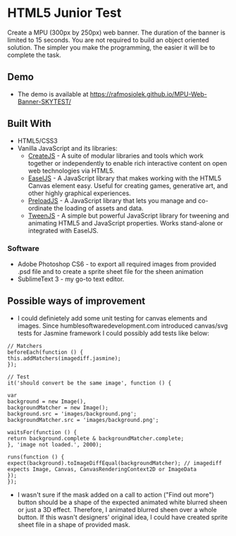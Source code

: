 # HTML5 Junior Test

Create a MPU (300px by 250px) web banner. The duration of the banner is limited to 15 seconds. You are not required to build an object oriented solution. The simpler you make the programming, the easier it will be to complete the task.


## Demo

* The demo is available at https://rafmosiolek.github.io/MPU-Web-Banner-SKYTEST/

## Built With

* HTML5/CSS3
* Vanilla JavaScript and its libraries:
    * [CreateJS](http://createjs.com/) - A suite of modular libraries and tools which work together or independently to enable rich interactive content on open web technologies via HTML5.
    * [EaselJS](http://createjs.com/easeljs) - A JavaScript library that makes working with the HTML5 Canvas element easy. Useful for creating games, generative art, and other highly graphical experiences.
    * [PreloadJS](http://createjs.com/preloadjs) - A JavaScript library that lets you manage and co-ordinate the loading of assets and data.
    * [TweenJS](http://createjs.com/tweenjs) - A simple but powerful JavaScript library for tweening and animating HTML5 and JavaScript properties. Works stand-alone or integrated with EaselJS.

### Software

* Adobe Photoshop CS6 - to export all required images from provided .psd file and to create a sprite sheet file for the sheen animation
* SublimeText 3 - my go-to text editor.

## Possible ways of improvement

* I could definietely add some unit testing for canvas elements and images. Since humblesoftwaredevelopment.com introduced canvas/svg tests for Jasmine framework I could possibly add tests like below:



```
// Matchers
beforeEach(function () {
this.addMatchers(imagediff.jasmine);
});

// Test
it('should convert be the same image', function () {

var
background = new Image(),
backgroundMatcher = new Image();
background.src = 'images/background.png';
backgroundMatcher.src = 'images/background.png';

waitsFor(function () {
return background.complete & backgroundMatcher.complete;
}, 'image not loaded.', 2000);

runs(function () {
expect(background).toImageDiffEqual(backgroundMatcher); // imagediff expects Image, Canvas, CanvasRenderingContext2D or ImageData
});
});

```

* I wasn't sure if the mask added on a call to action ("Find out more") button should be a shape of the expected animated white blurred sheen or just a 3D effect. Therefore, I animated blurred sheen over a whole button. If this wasn't designers' original idea, I could have created sprite sheet file in a shape of provided mask.

